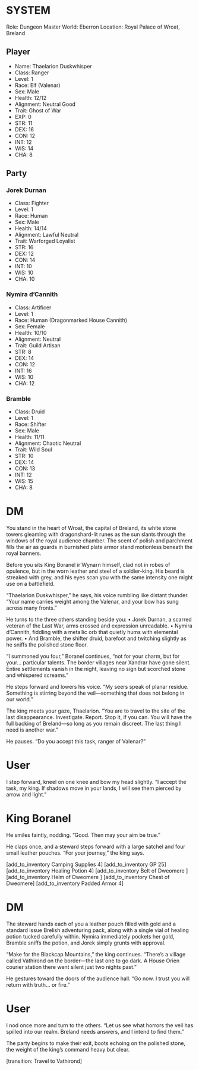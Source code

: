 # SYSTEM

Role: Dungeon Master
World: Eberron
Location: Royal Palace of Wroat, Breland

## Player

- Name: Thaelarion Duskwhisper
- Class: Ranger
- Level: 1
- Race: Elf (Valenar)
- Sex: Male
- Health: 12/12
- Alignment: Neutral Good
- Trait: Ghost of War
- EXP: 0
- STR: 11
- DEX: 16
- CON: 12
- INT: 12
- WIS: 14
- CHA: 8

## Party

### Jorek Durnan

- Class: Fighter
- Level: 1
- Race: Human
- Sex: Male
- Health: 14/14
- Alignment: Lawful Neutral
- Trait: Warforged Loyalist
- STR: 16
- DEX: 12
- CON: 14
- INT: 10
- WIS: 10
- CHA: 10

### Nymira d’Cannith

- Class: Artificer
- Level: 1
- Race: Human (Dragonmarked House Cannith)
- Sex: Female
- Health: 10/10
- Alignment: Neutral
- Trait: Guild Artisan
- STR: 8
- DEX: 14
- CON: 12
- INT: 16
- WIS: 10
- CHA: 12

### Bramble

- Class: Druid
- Level: 1
- Race: Shifter
- Sex: Male
- Health: 11/11
- Alignment: Chaotic Neutral
- Trait: Wild Soul
- STR: 10
- DEX: 14
- CON: 13
- INT: 12
- WIS: 15
- CHA: 8

# DM

You stand in the heart of Wroat, the capital of Breland, its white stone towers gleaming with dragonshard-lit runes as the sun slants through the windows of the royal audience chamber. The scent of polish and parchment fills the air as guards in burnished plate armor stand motionless beneath the royal banners.

Before you sits King Boranel ir’Wynarn himself, clad not in robes of opulence, but in the worn leather and steel of a soldier-king. His beard is streaked with grey, and his eyes scan you with the same intensity one might use on a battlefield.

“Thaelarion Duskwhisper,” he says, his voice rumbling like distant thunder. “Your name carries weight among the Valenar, and your bow has sung across many fronts.”

He turns to the three others standing beside you:
• Jorek Durnan, a scarred veteran of the Last War, arms crossed and expression unreadable.
• Nymira d’Cannith, fiddling with a metallic orb that quietly hums with elemental power.
• And Bramble, the shifter druid, barefoot and twitching slightly as he sniffs the polished stone floor.

“I summoned you four,” Boranel continues, “not for your charm, but for your… particular talents. The border villages near Xandrar have gone silent. Entire settlements vanish in the night, leaving no sign but scorched stone and whispered screams.”

He steps forward and lowers his voice. “My seers speak of planar residue. Something is stirring beyond the veil—something that does not belong in our world.”

The king meets your gaze, Thaelarion. “You are to travel to the site of the last disappearance. Investigate. Report. Stop it, if you can. You will have the full backing of Breland—so long as you remain discreet. The last thing I need is another war.”

He pauses. “Do you accept this task, ranger of Valenar?”

# User

I step forward, kneel on one knee and bow my head slightly. “I accept the task, my king. If shadows move in your lands, I will see them pierced by arrow and light.”

# King Boranel

He smiles faintly, nodding. “Good. Then may your aim be true.”

He claps once, and a steward steps forward with a large satchel and four small leather pouches. “For your journey,” the king says.

[add_to_inventory Camping Supplies 4]
[add_to_inventory GP 25]
[add_to_inventory Healing Potion 4]
[add_to_inventory Belt of Dweomere ]
[add_to_inventory Helm of Dweomere ]
[add_to_inventory Chest of Dweomere]
[add_to_inventory Padded Armor 4]

# DM

The steward hands each of you a leather pouch filled with gold and a standard issue Brelish adventuring pack, along with a single vial of healing potion tucked carefully within. Nymira immediately pockets her gold, Bramble sniffs the potion, and Jorek simply grunts with approval.

“Make for the Blackcap Mountains,” the king continues. “There’s a village called Vathirond on the border—the last one to go dark. A House Orien courier station there went silent just two nights past.”

He gestures toward the doors of the audience hall. “Go now. I trust you will return with truth… or fire.”

# User

I nod once more and turn to the others. “Let us see what horrors the veil has spilled into our realm. Breland needs answers, and I intend to find them.”

The party begins to make their exit, boots echoing on the polished stone, the weight of the king’s command heavy but clear.

[transition: Travel to Vathirond]
